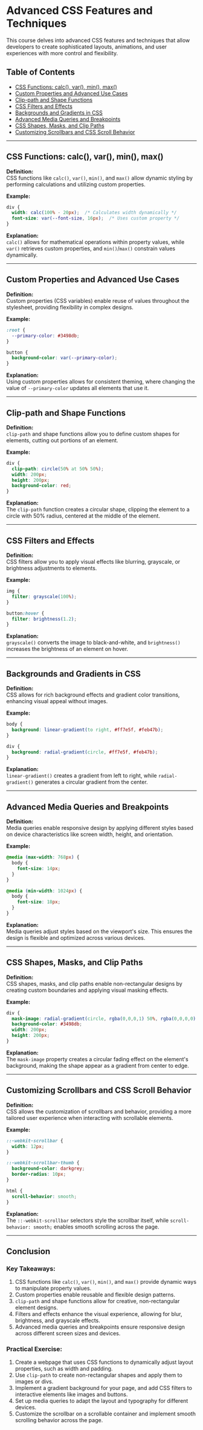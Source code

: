 
# Advanced CSS Features and Techniques

This course delves into advanced CSS features and techniques that allow developers to create sophisticated layouts, animations, and user experiences with more control and flexibility.

## Table of Contents
- [CSS Functions: calc(), var(), min(), max()](#css-functions-calc-var-min-max)
- [Custom Properties and Advanced Use Cases](#custom-properties-and-advanced-use-cases)
- [Clip-path and Shape Functions](#clip-path-and-shape-functions)
- [CSS Filters and Effects](#css-filters-and-effects)
- [Backgrounds and Gradients in CSS](#backgrounds-and-gradients-in-css)
- [Advanced Media Queries and Breakpoints](#advanced-media-queries-and-breakpoints)
- [CSS Shapes, Masks, and Clip Paths](#css-shapes-masks-and-clip-paths)
- [Customizing Scrollbars and CSS Scroll Behavior](#customizing-scrollbars-and-css-scroll-behavior)

---

## CSS Functions: calc(), var(), min(), max()

**Definition:**  
CSS functions like `calc()`, `var()`, `min()`, and `max()` allow dynamic styling by performing calculations and utilizing custom properties.

**Example:**
```css
div {
  width: calc(100% - 20px);  /* Calculates width dynamically */
  font-size: var(--font-size, 16px);  /* Uses custom property */
}
```
**Explanation:**  
`calc()` allows for mathematical operations within property values, while `var()` retrieves custom properties, and `min()`/`max()` constrain values dynamically.

---

## Custom Properties and Advanced Use Cases

**Definition:**  
Custom properties (CSS variables) enable reuse of values throughout the stylesheet, providing flexibility in complex designs.

**Example:**
```css
:root {
  --primary-color: #3498db;
}

button {
  background-color: var(--primary-color);
}
```
**Explanation:**  
Using custom properties allows for consistent theming, where changing the value of `--primary-color` updates all elements that use it.

---

## Clip-path and Shape Functions

**Definition:**  
`clip-path` and shape functions allow you to define custom shapes for elements, cutting out portions of an element.

**Example:**
```css
div {
  clip-path: circle(50% at 50% 50%);
  width: 200px;
  height: 200px;
  background-color: red;
}
```
**Explanation:**  
The `clip-path` function creates a circular shape, clipping the element to a circle with 50% radius, centered at the middle of the element.

---

## CSS Filters and Effects

**Definition:**  
CSS filters allow you to apply visual effects like blurring, grayscale, or brightness adjustments to elements.

**Example:**
```css
img {
  filter: grayscale(100%);
}

button:hover {
  filter: brightness(1.2);
}
```
**Explanation:**  
`grayscale()` converts the image to black-and-white, and `brightness()` increases the brightness of an element on hover.

---

## Backgrounds and Gradients in CSS

**Definition:**  
CSS allows for rich background effects and gradient color transitions, enhancing visual appeal without images.

**Example:**
```css
body {
  background: linear-gradient(to right, #ff7e5f, #feb47b);
}

div {
  background: radial-gradient(circle, #ff7e5f, #feb47b);
}
```
**Explanation:**  
`linear-gradient()` creates a gradient from left to right, while `radial-gradient()` generates a circular gradient from the center.

---

## Advanced Media Queries and Breakpoints

**Definition:**  
Media queries enable responsive design by applying different styles based on device characteristics like screen width, height, and orientation.

**Example:**
```css
@media (max-width: 768px) {
  body {
    font-size: 14px;
  }
}

@media (min-width: 1024px) {
  body {
    font-size: 18px;
  }
}
```
**Explanation:**  
Media queries adjust styles based on the viewport's size. This ensures the design is flexible and optimized across various devices.

---

## CSS Shapes, Masks, and Clip Paths

**Definition:**  
CSS shapes, masks, and clip paths enable non-rectangular designs by creating custom boundaries and applying visual masking effects.

**Example:**
```css
div {
  mask-image: radial-gradient(circle, rgba(0,0,0,1) 50%, rgba(0,0,0,0) 100%);
  background-color: #3498db;
  width: 200px;
  height: 200px;
}
```
**Explanation:**  
The `mask-image` property creates a circular fading effect on the element's background, making the shape appear as a gradient from center to edge.

---

## Customizing Scrollbars and CSS Scroll Behavior

**Definition:**  
CSS allows the customization of scrollbars and behavior, providing a more tailored user experience when interacting with scrollable elements.

**Example:**
```css
::-webkit-scrollbar {
  width: 12px;
}

::-webkit-scrollbar-thumb {
  background-color: darkgrey;
  border-radius: 10px;
}

html {
  scroll-behavior: smooth;
}
```
**Explanation:**  
The `::-webkit-scrollbar` selectors style the scrollbar itself, while `scroll-behavior: smooth;` enables smooth scrolling across the page.

---

## Conclusion

### Key Takeaways:
1. CSS functions like `calc()`, `var()`, `min()`, and `max()` provide dynamic ways to manipulate property values.
2. Custom properties enable reusable and flexible design patterns.
3. `clip-path` and shape functions allow for creative, non-rectangular element designs.
4. Filters and effects enhance the visual experience, allowing for blur, brightness, and grayscale effects.
5. Advanced media queries and breakpoints ensure responsive design across different screen sizes and devices.

### Practical Exercise:
1. Create a webpage that uses CSS functions to dynamically adjust layout properties, such as width and padding.
2. Use `clip-path` to create non-rectangular shapes and apply them to images or divs.
3. Implement a gradient background for your page, and add CSS filters to interactive elements like images and buttons.
4. Set up media queries to adapt the layout and typography for different devices.
5. Customize the scrollbar on a scrollable container and implement smooth scrolling behavior across the page.

